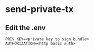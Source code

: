 # send-private-tx

## Edit the .env
```
PRIV_KEY=<private key to sign bundle>
AUTHORIZATION=<http basic auth>
```
